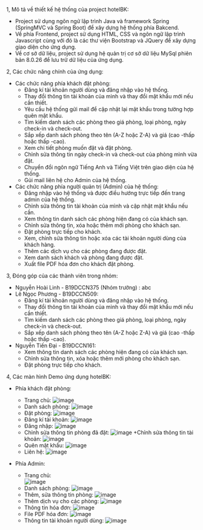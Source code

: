 1, Mô tả về thiết kế hệ thống của project hotelBK:
  - Project sử dụng ngôn ngử lập trình Java và framework Spring (SpringMVC và Spring Boot) để xây dựng hệ thống phía Bakcend.
  - Về phía Frontend, project sử dụng HTML, CSS và ngôn ngữ lập trình Javascript cùng với đó là các thư viện Bootstrap và JQuery
    để xây dựng giao diện cho ứng dụng.
  - Về cơ sở dữ liệu, project sử dụng hệ quản trị cơ sở dữ liệu MySql phiên bản 8.0.26 để lưu trữ dữ liệu của ứng dụng.

2, Các chức năng chính của ứng dụng:
   - Các chức năng phía khách đặt phòng:
     + Đăng kí tài khoản người dùng và đăng nhập vào hệ thống.
     + Thay đổi thông tin tài khoản của mình và thay đổi mật khẩu mới nếu cần thiết.
     + Yêu cầu hệ thống gửi mail để cập nhật lại mật khẩu trong tường hợp quên mật khẩu.
     + Tìm kiếm danh sách các phòng theo giá phòng, loại phòng, ngày check-in và check-out.
     + Sắp xếp danh sách phòng theo tên (A-Z hoặc Z-A) và giá (cao -thấp hoặc thấp -cao).
     + Xem chi tiết phòng muốn đặt và đặt phòng.
     + Chỉnh sửa thông tin ngày check-in và check-out của phòng mình vừa đặt.
     + Chuyển đổi ngôn ngữ Tiếng Anh và Tiếng Việt trên giao diện của hệ thống.
     + Gủi mail liên hệ cho Admin của hệ thống.
  - Các chức năng phía người quản trị (Admin) của hệ thống:
     + Đăng nhập vào hệ thống và được điều hướng trực tiếp đến trang admin của hệ thống.
     + Chỉnh sửa thông tin tài khoản của mình và cập nhật mật khẩu nếu cần.
     + Xem thông tin danh sách các phòng hiện đang có của khách sạn.
     + Chỉnh sửa thông tin, xóa hoặc thêm mới phòng cho khách sạn.
     + Đặt phòng trực tiếp cho khách.
     + Xem, chỉnh sửa thông tin hoặc xóa các tài khoản người dùng của khách hàng.
     + Thêm các dịch vụ cho các phòng đang được đặt.
     + Xem danh sách khách và phòng đang được đặt.
     + Xuất file PDF hóa đơn cho khách đặt phòng.

3, Đóng góp của các thành viên trong nhóm:
   + Nguyễn Hoài Linh - B19DCCN375 (Nhóm trưởng) : abc
   + Lê Ngọc Phương - B19DCCN509:
      - Đăng kí tài khoản người dùng và đăng nhập vào hệ thống.
      - Thay đổi thông tin tài khoản của mình và thay đổi mật khẩu mới nếu cần thiết.
      - Tìm kiếm danh sách các phòng theo giá phòng, loại phòng, ngày check-in và check-out.
      - Sắp xếp danh sách phòng theo tên (A-Z hoặc Z-A) và giá (cao -thấp hoặc thấp -cao).
   + Nguyễn Tiến Đại - B19DCCN161:
      - Xem thông tin danh sách các phòng hiện đang có của khách sạn.
      - Chỉnh sửa thông tin, xóa hoặc thêm mới phòng cho khách sạn.
      - Đặt phòng trực tiếp cho khách.

4, Các màn hình Demo ứng dụng hotelBK:
   - Phía khách đặt phòng: 
     + Trang chủ:
     ![image](https://user-images.githubusercontent.com/90165371/170810795-22ac154d-ac0f-4813-ab84-168a8580093e.png)
     + Danh sách phòng:
     ![image](https://user-images.githubusercontent.com/90165371/170810822-6f4dc3da-b1c0-4d60-9468-d96732bc50d9.png)
     + Đặt phòng:
     ![image](https://user-images.githubusercontent.com/90165371/170810986-e99f6538-1ec9-4ccd-9358-7ff6d27ab536.png)
     + Đăng kí tài khoản:
     ![image](https://user-images.githubusercontent.com/90165371/170810851-d01e98a4-ef29-43d6-b24b-319000f75f09.png)
     + Đăng nhập:
     ![image](https://user-images.githubusercontent.com/90165371/170810938-b42db125-3e0f-4596-92b7-c38dee368a29.png)
     + Chỉnh sửa thông tin phòng đã đặt:
     ![image](https://user-images.githubusercontent.com/90165371/170811055-dd2c321a-a96c-41c3-9ba4-dba54be38995.png)
     +Chỉnh sửa thông tin tài khoản:
     ![image](https://user-images.githubusercontent.com/90165371/170811161-4987f4c6-0572-42db-9482-d1f59585c071.png)
     + Quên mật khẩu: 
     ![image](https://user-images.githubusercontent.com/90165371/170811090-a98cae26-89d3-4d5c-b9bb-5614239811b2.png)
     + Liên hệ:
     ![image](https://user-images.githubusercontent.com/90165371/170811067-e0ae7a1b-48bf-4441-a9b8-6c9fe6d546f0.png)

   - Phía Admin:
     + Trang chủ:  
     ![image](https://user-images.githubusercontent.com/90165371/170811182-4d2667f0-7d99-449d-af43-13604a7afeda.png)
     + Danh sách phòng:
     ![image](https://user-images.githubusercontent.com/90165371/170814153-d9897930-d138-4a9a-a163-ad2706d81437.png)
     + Thêm, sửa thông tin phòng:
     ![image](https://user-images.githubusercontent.com/90165371/170814226-ff416484-320d-46e9-93c9-1f1f339d3e16.png)
     + Thêm dịch vụ cho các phòng:
     ![image](https://user-images.githubusercontent.com/90165371/170814269-e6dbf849-9111-4994-9215-f6fb14286170.png)
     + Thông tin hóa đơn:
     ![image](https://user-images.githubusercontent.com/90165371/170814318-8f4377bb-f402-4e45-861e-8436ab598c57.png)
     + File PDF hóa đơn:
     ![image](https://user-images.githubusercontent.com/90165371/170814403-a7ceb922-5ff7-4187-af93-353cfe175725.png)
     + Thông tin tài khoản người dùng:
     ![image](https://user-images.githubusercontent.com/90165371/170814468-cab6be57-0cb5-43a7-92be-3522b84bcaca.png)


   
